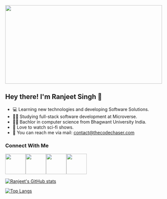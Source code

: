 <img width=500 height=250 src="https://www.aalpha.net/wp-content/uploads/2020/12/full-stack-development.gif">

## Hey there! I'm Ranjeet Singh 👋
- :computer: Learning new technologies and developing Software Solutions.
- :ok_man: Studying full-stack software development at Microverse.
- :man_student: Bachlor in computer science from Bhagwant University India.
- :rocket: Love to watch sci-fi shows.
- :email: You can reach me via mail: contact@thecodechaser.com


### Connect With Me
<a href="https://facebook.com/thecodechaser"><img width="65px" src="https://img.icons8.com/doodle/2x/facebook-new.png"><a href="https://twitter.com/thecodechaser"><img width="65px" src="https://img.icons8.com/doodle/2x/twitter--v1.png"><a href="https://linkedin.com/in/thecodechaser"><img width="65px" src="https://img.icons8.com/doodle/2x/linkedin--v2.png"><a href="https://instagram.com/the_code_chaser"><img width="65px" src="https://img.icons8.com/doodle/2x/instagram-new.png">

[![Ranjeet's GitHub stats](https://github-readme-stats.vercel.app/api?username=thecodechaser&count_private=true&show_icons=true&theme=tokyonight)](https://github.com/thecodechaser)
  
[![Top Langs](https://github-readme-stats.vercel.app/api/top-langs/?username=thecodechaser&show_icons=true&theme=tokyonight&layout=compact)](https://github.com/thecodechaser)


  
  
